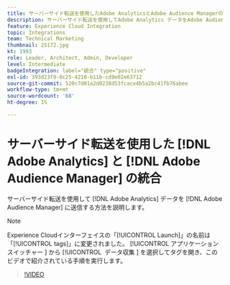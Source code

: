 ```yaml
---
title: サーバーサイド転送を使用したAdobe AnalyticsとAdobe Audience Managerの統合
description: サーバーサイド転送を使用してAdobe Analytics データをAdobe Audience Managerに送信する方法について説明します。
feature: Experience Cloud Integration
topic: Integrations
team: Technical Marketing
thumbnail: 25172.jpg
kt: 1993
role: Leader, Architect, Admin, Developer
level: Intermediate
badgeIntegration: label="統合" type="positive"
exl-id: 393d23f9-8c25-4210-b11b-cd9e02e63712
source-git-commit: 520c7d01a2d0238d53fcace4b5a2bc41fb76abee
workflow-type: tm+mt
source-wordcount: '68'
ht-degree: 1%

---
```


# サーバーサイド転送を使用した [!DNL Adobe Analytics] と [!DNL Adobe Audience Manager] の統合

サーバーサイド転送を使用して [!DNL Adobe Analytics] データを [!DNL Adobe Audience Manager] に送信する方法を説明します。

>[!NOTE]
>
>Experience Cloudインターフェイスの「[!UICONTROL Launch]」の名前は「[!UICONTROL tags]」に変更されました。 [!UICONTROL &#x200B; アプリケーションスイッチャー &#x200B;] から [!UICONTROL &#x200B; データ収集 &#x200B;] を選択してタグを開き、このビデオで紹介されている手順を実行します。

>[!VIDEO](https://video.tv.adobe.com/v/25172?quality=12&learn=on)
